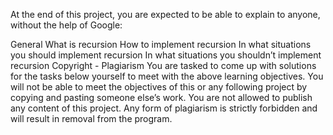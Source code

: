 At the end of this project, you are expected to be able to explain to anyone, without the help of Google:

General What is recursion How to implement recursion In what situations you should implement recursion In what situations you shouldn’t implement recursion Copyright - Plagiarism You are tasked to come up with solutions for the tasks below yourself to meet with the above learning objectives. You will not be able to meet the objectives of this or any following project by copying and pasting someone else’s work. You are not allowed to publish any content of this project. Any form of plagiarism is strictly forbidden and will result in removal from the program.
